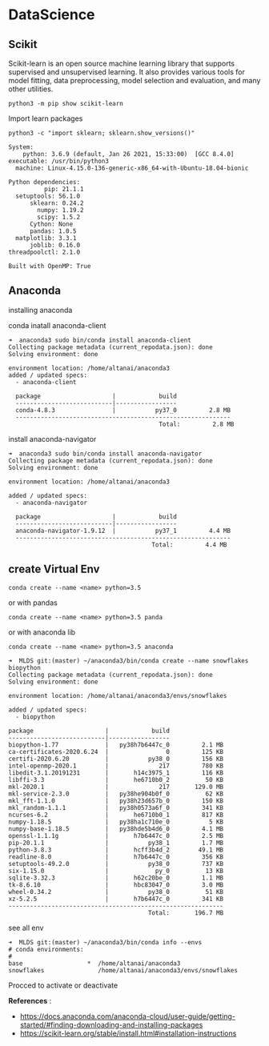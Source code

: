 # DataScience

## Scikit 

Scikit-learn is an open source machine learning library that supports supervised and unsupervised learning. It also provides various tools for model fitting, data preprocessing, model selection and evaluation, and many other utilities.

    python3 -m pip show scikit-learn

Import learn packages

    python3 -c "import sklearn; sklearn.show_versions()"

    System:
        python: 3.6.9 (default, Jan 26 2021, 15:33:00)  [GCC 8.4.0]
    executable: /usr/bin/python3
      machine: Linux-4.15.0-136-generic-x86_64-with-Ubuntu-18.04-bionic

    Python dependencies:
              pip: 21.1.1
      setuptools: 56.1.0
          sklearn: 0.24.2
            numpy: 1.19.2
            scipy: 1.5.2
          Cython: None
          pandas: 1.0.5
      matplotlib: 3.3.1
          joblib: 0.16.0
    threadpoolctl: 2.1.0

    Built with OpenMP: True

  

## Anaconda 
installing anaconda

  conda inatall anaconda-client

    ➜  anaconda3 sudo bin/conda install anaconda-client
    Collecting package metadata (current_repodata.json): done
    Solving environment: done

    environment location: /home/altanai/anaconda3
    added / updated specs:
      - anaconda-client

      package                    |            build
      ---------------------------|-----------------
      conda-4.8.3                |           py37_0         2.8 MB
      ------------------------------------------------------------
                                              Total:         2.8 MB

  install anaconda-navigator

    ➜  anaconda3 sudo bin/conda install anaconda-navigator
    Collecting package metadata (current_repodata.json): done
    Solving environment: done

    environment location: /home/altanai/anaconda3

    added / updated specs:
      - anaconda-navigator

      package                    |            build
      ---------------------------|-----------------
      anaconda-navigator-1.9.12  |           py37_1         4.4 MB
      ------------------------------------------------------------
                                            Total:         4.4 MB

## create Virtual Env 

    conda create --name <name> python=3.5
  
or with pandas 

    conda create --name <name> python=3.5 panda

or with anaconda lib
    
    conda create --name <name> python=3.5 anaconda

    ➜  MLDS git:(master) ~/anaconda3/bin/conda create --name snowflakes biopython
    Collecting package metadata (current_repodata.json): done
    Solving environment: done

    environment location: /home/altanai/anaconda3/envs/snowflakes

    added / updated specs:
      - biopython

    package                    |            build
    ---------------------------|-----------------
    biopython-1.77             |   py38h7b6447c_0         2.1 MB
    ca-certificates-2020.6.24  |                0         125 KB
    certifi-2020.6.20          |           py38_0         156 KB
    intel-openmp-2020.1        |              217         780 KB
    libedit-3.1.20191231       |       h14c3975_1         116 KB
    libffi-3.3                 |       he6710b0_2          50 KB
    mkl-2020.1                 |              217       129.0 MB
    mkl-service-2.3.0          |   py38he904b0f_0          62 KB
    mkl_fft-1.1.0              |   py38h23d657b_0         150 KB
    mkl_random-1.1.1           |   py38h0573a6f_0         341 KB
    ncurses-6.2                |       he6710b0_1         817 KB
    numpy-1.18.5               |   py38ha1c710e_0           5 KB
    numpy-base-1.18.5          |   py38hde5b4d6_0         4.1 MB
    openssl-1.1.1g             |       h7b6447c_0         2.5 MB
    pip-20.1.1                 |           py38_1         1.7 MB
    python-3.8.3               |       hcff3b4d_2        49.1 MB
    readline-8.0               |       h7b6447c_0         356 KB
    setuptools-49.2.0          |           py38_0         737 KB
    six-1.15.0                 |             py_0          13 KB
    sqlite-3.32.3              |       h62c20be_0         1.1 MB
    tk-8.6.10                  |       hbc83047_0         3.0 MB
    wheel-0.34.2               |           py38_0          51 KB
    xz-5.2.5                   |       h7b6447c_0         341 KB
    ------------------------------------------------------------
                                           Total:       196.7 MB

see all env 

    ➜  MLDS git:(master) ~/anaconda3/bin/conda info --envs        
    # conda environments:
    #
    base                  *  /home/altanai/anaconda3
    snowflakes               /home/altanai/anaconda3/envs/snowflakes

Procced to activate or deactivate 


**References**  : 
- https://docs.anaconda.com/anaconda-cloud/user-guide/getting-started/#finding-downloading-and-installing-packages
- https://scikit-learn.org/stable/install.html#installation-instructions 
